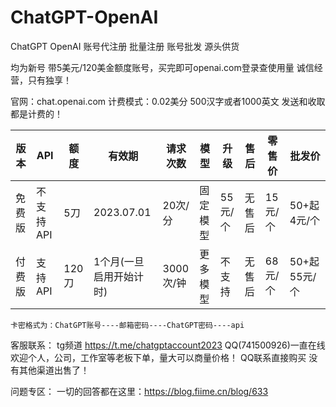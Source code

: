 # ChatGPT-OpenAI
ChatGPT OpenAI 账号代注册 批量注册 账号批发 源头供货

均为新号 带5美元/120美金额度账号，买完即可openai.com登录查使用量 诚信经营，只有独享！

官网：chat.openai.com
计费模式：0.02美分 500汉字或者1000英文 发送和收取都是计费的！

| 版本 | API | 额度 | 有效期 | 请求次数 | 模型 | 升级 | 售后 | 零售价 | 批发价 |
| --- | --- | --- | --- | --- | --- | --- | --- | --- | --- |
| 免费版 | 不支持API | 5刀 | 2023.07.01 | 20次/分 | 固定模型 | 55元/个 | 无售后 | 15元/个 | 50+起 4元/个 |
| 付费版 | 支持API | 120刀 | 1个月(一旦启用开始计时) | 3000次/钟 | 更多模型 | 不支持 | 无售后 | 68元/个 | 50+起 55元/个 |
```
卡密格式为：ChatGPT账号----邮箱密码----ChatGPT密码----api 
```



客服联系：
tg频道 https://t.me/chatgptaccount2023
QQ(741500926)一直在线 欢迎个人，公司，工作室等老板下单，量大可以商量价格！
QQ联系直接购买 没有其他渠道出售了！

问题专区：
一切的回答都在这里：https://blog.fiime.cn/blog/633






